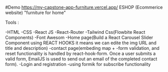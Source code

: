 #Demo https://my-capstone-app-furniture.vercel.app/
ESHOP (Ecommerice website)
"furniture for home"

Tools :

-HTML
-CSS
-React JS
-React-Router
-Tailwind Css(Flowbite React Components)
-Font Awesom 
-Home page(Build a React Carousel Slider Component using REACT HOOKS it means we can edite the img URL and title and description)
-contact page(embeding map + 
-form validation, and reset functionality is handled by react-hook-form. Once a user submits a valid form, EmailJS is used to send out an email of the completed contact form).
-Login and registration
-using formik for subscribe functionality

